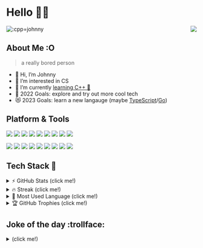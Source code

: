 # Hello 👋👋


<img src="https://count.getloli.com/get/@:cpp-johnny" alt=":cpp=johnny" /> <img src="https://camo.githubusercontent.com/31570a8b0ead8a0d86620dd4431760dd7a4021113e6a6359b7a1b23427532bd0/68747470733a2f2f776561746865722d69636f6e2e6a6f75726e657961642e7265706c2e636f2f407368616e676861693f763d31" align="right" data-canonical-src="https://weather-icon.journeyad.repl.co/@singapore?v=1" style="max-width: 100%;">



## About Me :O


> a really bored person 


- 👋 Hi, I’m Johnny
- 👀 I’m interested in CS 
- 🌱 I’m currently [learning C++ 🥲](https://github.com/cpp-johnny/Code4SG-cpp-submission)
- 🎯 2022 Goals: explore and try out more cool tech
- 😻 2023 Goals: learn a new langauge (maybe [TypeScript](https://www.w3schools.com/typescript/index.php)/[Go](https://my-learning.w3schools.com/tutorial/go)) 




## Platform & Tools


<!--- href is for redirect link, then img src="whatever" is stolen from --->
<!--- github user journey ad, just ctrl shift i to see the elements and --->
<!--- copy paste, change the names accordingly, and no. A81D33 is colour --->
<!--- template: <a href="" rel="nofollow"><img src="" style="max-width: 100%;"></a> --->


<a href="https://www.debian.org/" rel="nofollow"><img src="https://img.shields.io/badge/-Debian-A81D33?style=flat-square&logo=debian&logoColor=white" style="max-width: 100%;"></a>
<a href="https://www.google.com/chromebook/chrome-os/" rel="nofollow"><img src="https://img.shields.io/badge/-ChromeOS-4285F4?style=flat-square&logo=google%20chrome&logoColor=white" style="max-width: 100%;"></a>
<a href="https://www.python.org/" rel="nofollow"><img src="https://img.shields.io/badge/-Python-3776AB?style=flat-square&logo=Python&logoColor=white" style="max-width: 100%;"></a>
<a href="https://cplusplus.com/" rel="nofollow"><img src="https://img.shields.io/badge/-C++-00599C?style=flat-square&logo=cplusplus&logoColor=white" style="max-width: 100%;"></a>
<a href="https://html.spec.whatwg.org/" rel="nofollow"><img src="https://img.shields.io/badge/-HTML5-E34F26?style=flat-square&logo=html5&logoColor=white" style="max-width: 100%;"></a>
<a href="https://www.javascript.com/" rel="nofollow"><img src="https://img.shields.io/badge/-JavaScript-F7DF1E?style=flat-square&logo=JavaScript&logoColor=white" style="max-width: 100%;"></a>
<a href="https://www.w3.org/Style/CSS/" rel="nofollow"><img src="https://img.shields.io/badge/-CSS3-1572B6?style=flat-square&logo=css3&logoColor=white" style="max-width: 100%;"></a> 
<a href="https://www.gnu.org/software/bash/" rel="nofollow"><img src="https://img.shields.io/badge/-Bash-4EAA25?style=flat-square&logo=gnu%20bash&logoColor=white" style="max-width: 100%;"></a>
<a href="https://www.latex-project.org/" rel="nofollow"><img src="https://img.shields.io/badge/-LaTeX-008080?style=flat-square&logo=latex&logoColor=white" style="max-width: 100%;"></a>



<a href="https://replit.com/" rel="nofollow"><img src="https://img.shields.io/badge/-repl.it-F26207?style=flat-square&logo=replit&logoColor=white" style="max-width: 100%;"></a>
<a href="https://www.vim.org/" rel="nofollow"><img src="https://img.shields.io/badge/-Vim-019733?style=flat-square&logo=vim&logoColor=white" style="max-width: 100%;"></a>
<a href="https://code.visualstudio.com/" rel="nofollow"><img src="https://img.shields.io/badge/-VS%20Code-007ACC?style=flat-square&logo=visualstudiocode&logoColor=white" style="max-width: 100%;"></a>
<a href="https://codepen.io/" rel="nofollow"><img src="https://img.shields.io/badge/-CodePen-000000?style=flat-square&logo=codepen&logoColor=white" style="max-width: 100%;"></a>
<a href="https://dev.to" rel="nofollow"><img src="https://img.shields.io/badge/-Dev-0A0A0A?style=flat-square&logo=Dev.to&logoColor=white" style="max-width: 100%;"></a>
<a href="https://www.datacamp.com/" rel="nofollow"><img src="https://img.shields.io/badge/-DataCamp-03EF62?style=flat-square&logo=datacamp&logoColor=white" style="max-width: 100%;"></a>
<a href="https://www.gimp.org/" rel="nofollow"><img src="https://img.shields.io/badge/-GIMP-5C5543?style=flat-square&logo=gimp&logoColor=white" style="max-width: 100%;"></a>
<a href="https://openai.com/" rel="nofollow"><img src="https://img.shields.io/badge/-OpenAI-412991?style=flat-square&logo=openai&logoColor=white" style="max-width: 100%;"></a>
<a href="https://www.bilibili.com/" rel="nofollow"><img src="https://img.shields.io/badge/-B%E7%AB%99-00A1D6?style=flat-square&logo=bilibili&logoColor=white" style="max-width: 100%;"></a>




## Tech Stack :rocket:

<details><summary>⚡ GitHub Stats (click me!)</summary>
<p>

![](https://github-readme-stats.vercel.app/api?username=cpp-johnny&theme=react&hide_border=true&include_all_commits=true&count_private=false) 

</p>
</details>


<details><summary> 🔥 Streak (click me!) </summary>
<p>

![](https://github-readme-streak-stats.herokuapp.com/?user=cpp-johnny&theme=react&hide_border=true)
  
</p>
</details>


<details><summary>💪 Most Used Language (click me!) </summary>
<p>

![](https://github-readme-stats.vercel.app/api/top-langs/?username=cpp-johnny&theme=react&hide_border=true&include_all_commits=true&count_private=false&layout=compact)
  
</p>
</details>

<details><summary> 🏆 GitHub Trophies (click me!) </summary>
<p>

![](https://github-profile-trophy.vercel.app/?username=cpp-johnny&theme=radical&no-frame=false&no-bg=true&margin-w=4)
  
</p>
</details>


## Joke of the day :trollface:	
<details><summary> (click me!) </summary>
<p>

![Jokes Card](https://readme-jokes.vercel.app/api?hideBorder)
  
</p>
</details>



<!--- ignore below, still running on op's server, did not create own vercel server -->
<!--- github token expires at The token will expire on Sat, Jan 7 2023, follow vid for more steps --->
<!--- https://www.youtube.com/watch?v=n6d4KHSKqGk&t=107s&ab_channel=codeSTACKr --->





